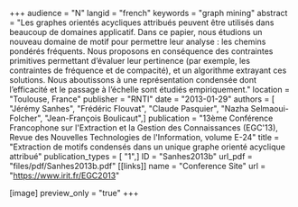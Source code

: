 +++
audience = "N"
langid = "french"
keywords = "graph mining"
abstract = "Les graphes orientés acycliques attribués peuvent être utilisés dans beaucoup de domaines applicatif. Dans ce papier, nous étudions un nouveau domaine de motif pour permettre leur analyse : les chemins pondérés fréquents. Nous proposons en conséquence des contraintes primitives permettant d’évaluer leur pertinence (par exemple, les contraintes de fréquence et de compacité), et un algorithme extrayant ces solutions. Nous aboutissons à une représentation condensée dont l’efficacité et le passage à l’échelle sont étudiés empiriquement."
location = "Toulouse, France"
publisher = "RNTI"
date = "2013-01-29"
authors = [ "Jérémy Sanhes", "Frédéric Flouvat", "Claude Pasquier", "Nazha Selmaoui-Folcher", "Jean-François Boulicaut",]
publication = "13ème Conférence Francophone sur l'Extraction et la Gestion des Connaissances (EGC'13), Revue des Nouvelles Technologies de l'Information, volume E-24"
title = "Extraction de motifs condensés dans un unique graphe orienté acyclique attribué"
publication_types = [ "1",]
ID = "Sanhes2013b"
url_pdf = "files/pdf/Sanhes2013b.pdf"
[[links]]
name = "Conference Site"
url = "https://www.irit.fr/EGC2013"

[image]
preview_only = "true"
+++
